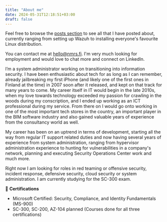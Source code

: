 ```yaml
---
title: "About me"
date: 2024-05-31T12:18:51+03:00
draft: false
---
```


Feel free to browse the [posts section](/posts) to see all that I have posted about, currently ranging from setting up Wazuh to installing everyone's favourite Linux distribution.

You can contact me at hello@nmrs.fi. I'm very much looking for employment and  would love to chat more and connect on LinkedIn.

I’m a system administrator working on transitioning into information security. I have been enthusiastic about tech for as long as I can remember, already jailbreaking my first iPhone (and likely one of the first ones in Finland at the time) in 2007 soon after it released, and kept on that track for many years to come. My career itself in IT would begin in the late 2010s, when my love towards technology exceeded my passion for crawling in the woods during my conscription, and I ended up working as an ICT professional during my service. From there on I would go onto working in one of the most important tech stores in the country, an important player in the BIM software industry and also gained valuable years of experience from the consultancy world as well. 

My career has been on an uptrend in terms of development, starting all the way from regular IT support related duties and now having several years of experience from system administration, ranging from hypervisor administration experience to hunting for vulnerabilities in a company's network, planning and executing Security Operations Center work and much more. 

Right now I am looking for roles in red teaming or offensive security, incident response, defensive security, cloud security or system administration. I am currently studying for the SC-300 exam.

📝 **Certifications**

- Microsoft Certified: Security, Compliance, and Identity Fundamentals (MS-900)
- SC-300, SC-200, AZ-104 planned (Courses done for all three certifications)
